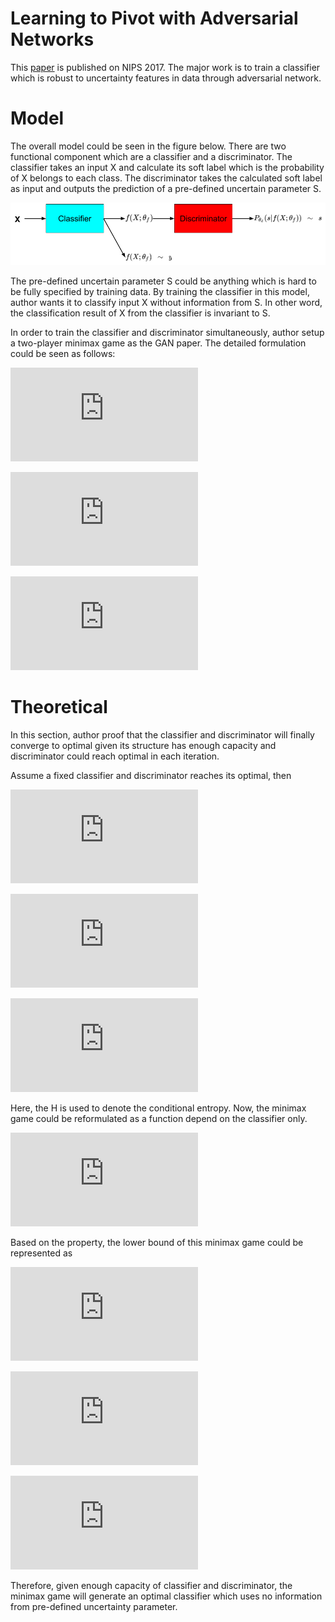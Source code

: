 # Learning to Pivot with Adversarial Networks
This [paper](http://papers.nips.cc/paper/6699-learning-to-pivot-with-adversarial-networks.pdf) is published on NIPS 2017. The major work is to train a classifier which is robust to uncertainty features in data through adversarial network.

# Model
The overall model could be seen in the figure below. There are two functional component which are a classifier and a discriminator. The classifier takes an input X and calculate its soft label which is the probability of X belongs to each class. The discriminator takes the calculated soft label as input and outputs the prediction of a pre-defined uncertain parameter S.

![model](https://github.com/GuanxiongLiu/Paper-Reading/blob/Learning-to-Pivot-with-Adversarial-Networks/model.png)

The pre-defined uncertain parameter S could be anything which is hard to be fully specified by training data. By training the classifier in this model, author wants it to classify input X without information from S. In other word, the classification result of X from the classifier is invariant to S.

In order to train the classifier and discriminator simultaneously, author setup a two-player minimax game as the GAN paper. The detailed formulation could be seen as follows:

![minimax1](https://latex.codecogs.com/gif.latex?%5Chat%7B%5Ctheta%7D_%7Bf%7D%2C%7E%5Chat%7B%5Ctheta%7D_%7Bd%7D%20%3D%20%5Ctext%7Barg%7D%7E%5Cunderset%7B%5Ctheta_%7Bf%7D%7D%7B%5Ctext%7Bmin%7D%7D%7E%5Cunderset%7B%5Ctheta_%7Bd%7D%7D%7B%5Ctext%7Bmax%7D%7D%7E%5Cmathcal%7BL%7D_%7Bf%7D%28X%29%20-%20%5Cmathcal%7BL%7D_%7Bd%7D%28f%28X%3B%5Ctheta_%7Bf%7D%29%29)

![minimax2](https://latex.codecogs.com/gif.latex?%5Cmathcal%7BL%7D_%7Bf%7D%28X%29%20%3D%20%5Cmathbb%7BE%7D_%7BX%7D%5Cmathbb%7BE%7D_%7BY%7D%5B-log%28p_%7B%5Ctheta_%7Bf%7D%7D%28y%7Cx%29%29%5D)

![minimax3](https://latex.codecogs.com/gif.latex?%5Cmathcal%7BL%7D_%7Bd%7D%28f%28X%3B%5Ctheta_%7Bf%7D%29%29%20%3D%20%5Cmathbb%7BE%7D_%7BS%7D%5Cmathbb%7BE%7D_%7Bf%28X%3B%5Ctheta_%7Bf%7D%29%7D%5B-log%28p_%7B%5Ctheta_%7Bd%7D%7D%28s%7Cf%28x%3B%5Ctheta_%7Bf%7D%29%29%29%5D)

# Theoretical
In this section, author proof that the classifier and discriminator will finally converge to optimal given its structure has enough capacity and discriminator could reach optimal in each iteration.

Assume a fixed classifier and discriminator reaches its optimal, then

![proof1](https://latex.codecogs.com/gif.latex?p_%7B%5Ctheta_%7Bd%7D%7D%28s%7Cf%28x%3B%5Ctheta_%7Bf%7D%29%29%20%3D%20f%28s%7Cf%28x%3B%5Ctheta_%7Bf%7D%29%29)

![proof2](https://latex.codecogs.com/gif.latex?%5Cmathcal%7BL%7D_%7Bd%7D%28f%28X%3B%5Ctheta_%7Bf%7D%29%29%20%3D%20-%20%5Cint_%7BS%7D%5Cint_%7Bf%28X%3B%5Ctheta_%7Bf%7D%29%7D%20f%28s%2C%20f%28x%3B%5Ctheta_%7Bf%7D%29%29%20%5Ctimes%20log%28f%28s%7Cf%28x%3B%5Ctheta_%7Bf%7D%29%29%29%20d_%7Bs%7Dd_%7Bf%28x%3B%5Ctheta_%7Bf%7D%29%7D)

![proof3](https://latex.codecogs.com/gif.latex?%3D%20H%28S%7Cf%28X%3B%5Ctheta_%7Bf%7D%29%29)

Here, the H is used to denote the conditional entropy. Now, the minimax game could be reformulated as a function depend on the classifier only.

![proof4](https://latex.codecogs.com/gif.latex?%5Chat%7B%5Ctheta%7D_%7Bf%7D%20%3D%20%5Ctext%7Barg%7D%7E%5Cunderset%7B%5Ctheta_%7Bf%7D%7D%7B%5Ctext%7Bmin%7D%7D%7E%5Cmathcal%7BL%7D_%7Bf%7D%20-%20H%28S%7Cf%28X%3B%5Ctheta_%7Bf%7D%29%29)

Based on the property, the lower bound of this minimax game could be represented as

![proof5](https://latex.codecogs.com/gif.latex?H%28Y%7CX%29%20-%20H%28S%29%20%5Cleq%20%5Cmathcal%7BL%7D_%7Bf%7D%20-%20H%28S%7Cf%28X%3B%5Ctheta_%7Bf%7D%29%29)

![proof6](https://latex.codecogs.com/gif.latex?%5Cmathcal%7BL%7D_%7Bf%7D%20%5Cgeq%20H%28Y%7CX%29%20%7E%7E%7E%20%5Ctext%7Bthe%20equal%20hold%20when%7D%20%7E%20%5Ctheta_%7Bf%7D%3D%5Chat%7B%5Ctheta%7D_%7Bf%7D)

![proof7](https://latex.codecogs.com/gif.latex?H%28S%7Cf%28X%3B%5Ctheta_%7Bf%7D%29%29%20%5Cleq%20H%28S%29%20%7E%7E%7E%20%5Ctext%7Bthe%20equal%20hold%20when%20S%20and%7D%20%7E%20f%28X%3B%5Ctheta_%7Bf%7D%29%20%7E%20%5Ctext%7Bare%20independent%7D)

Therefore, given enough capacity of classifier and discriminator, the minimax game will generate an optimal classifier which uses no information from pre-defined uncertainty parameter.
